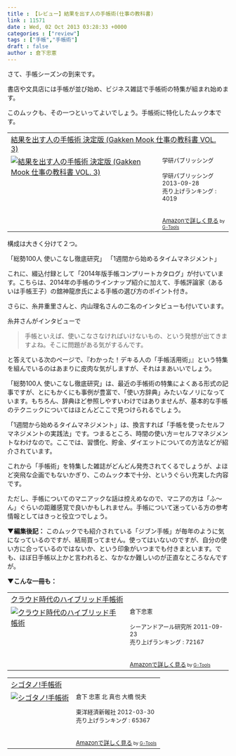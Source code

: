 ```yaml
---
title : 【レビュー】結果を出す人の手帳術(仕事の教科書)
link : 11571
date : Wed, 02 Oct 2013 03:28:33 +0000
categories : ["review"]
tags : ["手帳","手帳術"]
draft : false
author : 倉下忠憲
---
```


さて、手帳シーズンの到来です。

書店や文具店には手帳が並び始め、ビジネス雑誌で手帳術の特集が組まれ始めます。

このムックも、その一つといってよいでしょう。手帳術に特化したムック本です。

<table  border="0" cellpadding="5"><tr><td colspan="2"><a href="http://www.amazon.co.jp/%E7%B5%90%E6%9E%9C%E3%82%92%E5%87%BA%E3%81%99%E4%BA%BA%E3%81%AE%E6%89%8B%E5%B8%B3%E8%A1%93-Gakken-Mook-%E4%BB%95%E4%BA%8B%E3%81%AE%E6%95%99%E7%A7%91%E6%9B%B8-VOL/dp/4056102104%3FSubscriptionId%3D15SMZCTB9V8NGR2TW082%26tag%3Drashita1000-22%26linkCode%3Dxm2%26camp%3D2025%26creative%3D165953%26creativeASIN%3D4056102104" target="_top">結果を出す人の手帳術 決定版 (Gakken Mook 仕事の教科書 VOL. 3)</a><img src="http://www.assoc-amazon.jp/e/ir?t=rashita1000-22&l=ur2&o=9" width="1" height="1" style="border: none;" alt="" /></td></tr><tr><td valign="top"><a href="http://www.amazon.co.jp/%E7%B5%90%E6%9E%9C%E3%82%92%E5%87%BA%E3%81%99%E4%BA%BA%E3%81%AE%E6%89%8B%E5%B8%B3%E8%A1%93-Gakken-Mook-%E4%BB%95%E4%BA%8B%E3%81%AE%E6%95%99%E7%A7%91%E6%9B%B8-VOL/dp/4056102104%3FSubscriptionId%3D15SMZCTB9V8NGR2TW082%26tag%3Drashita1000-22%26linkCode%3Dxm2%26camp%3D2025%26creative%3D165953%26creativeASIN%3D4056102104" target="_top"><img src="http://ecx.images-amazon.com/images/I/51SkWA2k81L._SL160_.jpg" border="0" alt="結果を出す人の手帳術 決定版 (Gakken Mook 仕事の教科書 VOL. 3)" /></a></td><td valign="top"><font size="-1">学研パブリッシング <br /><br />学研パブリッシング  2013-09-28<br />売り上げランキング : 4019<br /><br /><br /><a href="http://www.amazon.co.jp/%E7%B5%90%E6%9E%9C%E3%82%92%E5%87%BA%E3%81%99%E4%BA%BA%E3%81%AE%E6%89%8B%E5%B8%B3%E8%A1%93-Gakken-Mook-%E4%BB%95%E4%BA%8B%E3%81%AE%E6%95%99%E7%A7%91%E6%9B%B8-VOL/dp/4056102104%3FSubscriptionId%3D15SMZCTB9V8NGR2TW082%26tag%3Drashita1000-22%26linkCode%3Dxm2%26camp%3D2025%26creative%3D165953%26creativeASIN%3D4056102104" target="_top">Amazonで詳しく見る</a></font><font size="-2"> by <a href="http://www.goodpic.com/mt/aws/index.html" >G-Tools</a></font></td></tr></table>

構成は大きく分けて２つ。

「総勢100人 使いこなし徹底研究」
「1週間から始めるタイムマネジメント」

これに、綴込付録として「2014年版手帳コンプリートカタログ」が付いています。こちらは、2014年の手帳のラインナップ紹介に加えて、手帳評論家（あるいは手帳王子）の舘神龍彦氏による手帳の選び方のポイント付き。

さらに、糸井重里さんと、内山理名さんの二名のインタビューも付いています。

糸井さんがインタビューで

<blockquote>
手帳といえば、使いこなさなければいけないもの、という発想が出てきますよね。そこに問題がある気がするんです。
</blockquote>

と答えている次のページで、『わかった！デキる人の「手帳活用術」』という特集を組んでいるのはあまりに皮肉な気がしますが、それはまあいいでしょう。

「総勢100人 使いこなし徹底研究」は、最近の手帳術の特集によくある形式の記事ですが、とにもかくにも事例が豊富で、「使い方辞典」みたいなノリになっています。もちろん、辞典ほど参照しやすいわけではありませんが、基本的な手帳のテクニックについてはほとんどここで見つけられるでしょう。

「1週間から始めるタイムマネジメント」は、換言すれば「手帳を使ったセルフマネジメントの実践法」です。つまるところ、時間の使い方＝セルフマネジメントなわけなので。ここでは、習慣化、貯金、ダイエットについての方法などが紹介されています。

これから「手帳術」を特集した雑誌がどんどん発売されてくるでしょうが、よほど突飛な企画でもないかぎり、このムック本で十分、というぐらい充実した内容です。

ただし、手帳についてのマニアックな話は控えめなので、マニアの方は「ふ〜ん」ぐらいの距離感覚で良いかもしれません。手帳について迷っている方の参考情報としてはきっと役立つでしょう。

<strong>▼編集後記：</strong>
このムックでも紹介されている「ジブン手帳」が毎年のように気になっているのですが、結局買ってません。使ってはいないのですが、自分の使い方に合っているのではないか、という印象がいつまでも付きまといます。でも、ほぼ日手帳以上かと言われると、なかなか難しいのが正直なところなんですが。

<strong>▼こんな一冊も：</strong>
<table  border="0" cellpadding="5"><tr><td colspan="2"><a href="http://www.amazon.co.jp/%E3%82%AF%E3%83%A9%E3%82%A6%E3%83%89%E6%99%82%E4%BB%A3%E3%81%AE%E3%83%8F%E3%82%A4%E3%83%96%E3%83%AA%E3%83%83%E3%83%89%E6%89%8B%E5%B8%B3%E8%A1%93-%E5%80%89%E4%B8%8B%E5%BF%A0%E6%86%B2/dp/4863540914%3FSubscriptionId%3D15SMZCTB9V8NGR2TW082%26tag%3Drashita1000-22%26linkCode%3Dxm2%26camp%3D2025%26creative%3D165953%26creativeASIN%3D4863540914" target="_top">クラウド時代のハイブリッド手帳術</a><img src="http://www.assoc-amazon.jp/e/ir?t=rashita1000-22&l=ur2&o=9" width="1" height="1" style="border: none;" alt="" /></td></tr><tr><td valign="top"><a href="http://www.amazon.co.jp/%E3%82%AF%E3%83%A9%E3%82%A6%E3%83%89%E6%99%82%E4%BB%A3%E3%81%AE%E3%83%8F%E3%82%A4%E3%83%96%E3%83%AA%E3%83%83%E3%83%89%E6%89%8B%E5%B8%B3%E8%A1%93-%E5%80%89%E4%B8%8B%E5%BF%A0%E6%86%B2/dp/4863540914%3FSubscriptionId%3D15SMZCTB9V8NGR2TW082%26tag%3Drashita1000-22%26linkCode%3Dxm2%26camp%3D2025%26creative%3D165953%26creativeASIN%3D4863540914" target="_top"><img src="http://ecx.images-amazon.com/images/I/51f4RT2URdL._SL160_.jpg" border="0" alt="クラウド時代のハイブリッド手帳術" /></a></td><td valign="top"><font size="-1">倉下忠憲 <br /><br />シーアンドアール研究所  2011-09-23<br />売り上げランキング : 72167<br /><br /><br /><a href="http://www.amazon.co.jp/%E3%82%AF%E3%83%A9%E3%82%A6%E3%83%89%E6%99%82%E4%BB%A3%E3%81%AE%E3%83%8F%E3%82%A4%E3%83%96%E3%83%AA%E3%83%83%E3%83%89%E6%89%8B%E5%B8%B3%E8%A1%93-%E5%80%89%E4%B8%8B%E5%BF%A0%E6%86%B2/dp/4863540914%3FSubscriptionId%3D15SMZCTB9V8NGR2TW082%26tag%3Drashita1000-22%26linkCode%3Dxm2%26camp%3D2025%26creative%3D165953%26creativeASIN%3D4863540914" target="_top">Amazonで詳しく見る</a></font><font size="-2"> by <a href="http://www.goodpic.com/mt/aws/index.html" >G-Tools</a></font></td></tr></table>

<table  border="0" cellpadding="5"><tr><td colspan="2"><a href="http://www.amazon.co.jp/%E3%82%B7%E3%82%B4%E3%82%BF%E3%83%8E-%E6%89%8B%E5%B8%B3%E8%A1%93-%E5%80%89%E4%B8%8B-%E5%BF%A0%E6%86%B2/dp/4492044574%3FSubscriptionId%3D15SMZCTB9V8NGR2TW082%26tag%3Drashita1000-22%26linkCode%3Dxm2%26camp%3D2025%26creative%3D165953%26creativeASIN%3D4492044574" target="_top">シゴタノ!手帳術</a><img src="http://www.assoc-amazon.jp/e/ir?t=rashita1000-22&l=ur2&o=9" width="1" height="1" style="border: none;" alt="" /></td></tr><tr><td valign="top"><a href="http://www.amazon.co.jp/%E3%82%B7%E3%82%B4%E3%82%BF%E3%83%8E-%E6%89%8B%E5%B8%B3%E8%A1%93-%E5%80%89%E4%B8%8B-%E5%BF%A0%E6%86%B2/dp/4492044574%3FSubscriptionId%3D15SMZCTB9V8NGR2TW082%26tag%3Drashita1000-22%26linkCode%3Dxm2%26camp%3D2025%26creative%3D165953%26creativeASIN%3D4492044574" target="_top"><img src="http://ecx.images-amazon.com/images/I/41DReCFVvKL._SL160_.jpg" border="0" alt="シゴタノ!手帳術" /></a></td><td valign="top"><font size="-1">倉下 忠憲 北 真也 大橋 悦夫 <br /><br />東洋経済新報社  2012-03-30<br />売り上げランキング : 65367<br /><br /><br /><a href="http://www.amazon.co.jp/%E3%82%B7%E3%82%B4%E3%82%BF%E3%83%8E-%E6%89%8B%E5%B8%B3%E8%A1%93-%E5%80%89%E4%B8%8B-%E5%BF%A0%E6%86%B2/dp/4492044574%3FSubscriptionId%3D15SMZCTB9V8NGR2TW082%26tag%3Drashita1000-22%26linkCode%3Dxm2%26camp%3D2025%26creative%3D165953%26creativeASIN%3D4492044574" target="_top">Amazonで詳しく見る</a></font><font size="-2"> by <a href="http://www.goodpic.com/mt/aws/index.html" >G-Tools</a></font></td></tr></table>




